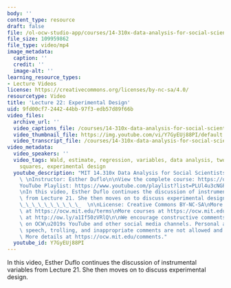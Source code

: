 ```yaml
---
body: ''
content_type: resource
draft: false
file: /ol-ocw-studio-app/courses/14-310x-data-analysis-for-social-scientists-spring-2023/14310x-lecture-22_360p_16_9.mp4
file_size: 109959862
file_type: video/mp4
image_metadata:
  caption: ''
  credit: ''
  image-alt: ''
learning_resource_types:
- Lecture Videos
license: https://creativecommons.org/licenses/by-nc-sa/4.0/
resourcetype: Video
title: 'Lecture 22: Experimental Design'
uid: 9fd00cf7-2442-44bb-97f3-edb57d89f66b
video_files:
  archive_url: ''
  video_captions_file: /courses/14-310x-data-analysis-for-social-scientists-spring-2023/1go0TK95EP8iDSJ8EKVNbcUp5-UY3r96-_transcript.webvtt
  video_thumbnail_file: https://img.youtube.com/vi/Y7GyEUj88PI/default.jpg
  video_transcript_file: /courses/14-310x-data-analysis-for-social-scientists-spring-2023/1go0TK95EP8iDSJ8EKVNbcUp5-UY3r96-_transcript.pdf
video_metadata:
  video_speakers: ''
  video_tags: Wald, estimate, regression, variables, data analysis, two state least
    squares, experimental design
  youtube_description: "MIT 14.310x Data Analysis for Social Scientists, Spring 2023\
    \ \nInstructor: Esther Duflo\n\nView the complete course: https://ocw.mit.edu/courses/14-310x-data-analysis-for-social-scientists-spring-2023\n\
    YouTube Playlist: https://www.youtube.com/playlist?list=PLUl4u3cNGP61ATaGTFcSp7bhogloD2wHP\n\
    \nIn this video, Esther Duflo continues the discussion of instrumental variables\
    \ from Lecture 21. She then moves on to discuss experimental design.  \_\_\_\_\
    \_\_\_\_\_\_\_\_\_\_  \n\nLicense: Creative Commons BY-NC-SA\nMore information\
    \ at https://ocw.mit.edu/terms\nMore courses at https://ocw.mit.edu\nSupport OCW\
    \ at http://ow.ly/a1If50zVRlQ\n\nWe encourage constructive comments and discussion\
    \ on OCW\u2019s YouTube and other social media channels. Personal attacks, hate\
    \ speech, trolling, and inappropriate comments are not allowed and may be removed.\
    \ More details at https://ocw.mit.edu/comments."
  youtube_id: Y7GyEUj88PI
---
```

In this video, Esther Duflo continues the discussion of instrumental variables from Lecture 21. She then moves on to discuss experimental design.